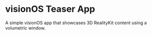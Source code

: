 #  visionOS Teaser App

A simple visionOS app that showcases 3D RealityKit content using a volumetric window.

